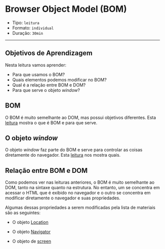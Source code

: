 # Browser Object Model (BOM)

- Tipo: `leitura`
- Formato: `individual`
- Duração: `30min`

***

## Objetivos de Aprendizagem

Nesta leitura vamos aprender:

- Para que usamos o BOM?
- Quais elementos podemos modificar no BOM?
- Qual é a relação entre  BOM e  DOM?
- Para que serve o objeto _window_?

## BOM

O BOM é muito semelhante ao DOM, mas possui objetivos diferentes. Esta
[leitura](http://librosweb.es/libro/ajax/capitulo_5.html) mostra o que é BOM e
para que serve.

## O objeto _window_

O objeto _window_ faz parte do BOM e serve para controlar as coisas diretamente
do navegador. Esta
[leitura](http://librosweb.es/libro/ajax/capitulo_5/el_objeto_window.html) nos
mostra quais.

## Relação entre BOM e DOM

Como podemos ver nas leituras anteriores, o BOM é muito semelhante ao DOM, tanto
na sintaxe quanto na estrutura. No entanto, um se concentra em acessar o HTML
que é exibido no navegador e o outro se concentra em modificar diretamente o
navegador e suas propriedades.

Algumas dessas propriedades a serem modificadas pela lista de materiais são as
seguintes:

- O objeto
  [Location](http://librosweb.es/libro/ajax/capitulo_5/el_objeto_location.html)

- O objeto
  [Navigator](http://librosweb.es/libro/ajax/capitulo_5/el_objeto_navigator.html)

- O objeto de
  [screen](http://librosweb.es/libro/ajax/capitulo_5/el_objeto_screen.html)
